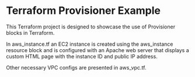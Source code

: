 # Terraform Provisioner Example

This Terraform project is designed to showcase the use of Provisioner blocks in Terraform.

In aws_instance.tf an EC2 instance is created using the aws_instance resource block and is configured with an Apache web server that displays a custom HTML page with the instance ID and public IP address.

Other necessary VPC configs are presented in aws_vpc.tf.
